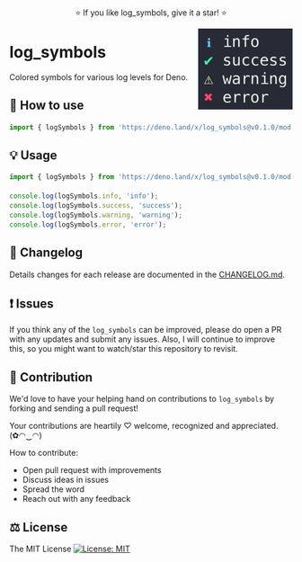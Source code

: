<p align="center">
  ⭐️ If you like log_symbols, give it a star! ⭐️
</p>

<img src="https://raw.githubusercontent.com/deno-log-symbols/log-symbols/main/log-symbols.png" width="168" align="right" />

# log_symbols

Colored symbols for various log levels for Deno.

## 🔧 How to use

```js
import { logSymbols } from 'https://deno.land/x/log_symbols@v0.1.0/mod.ts';
```

## 💡 Usage

```ts
import { logSymbols } from 'https://deno.land/x/log_symbols@v0.1.0/mod.ts';

console.log(logSymbols.info, 'info');
console.log(logSymbols.success, 'success');
console.log(logSymbols.warning, 'warning');
console.log(logSymbols.error, 'error');
```

## 📜 Changelog

Details changes for each release are documented in the [CHANGELOG.md](https://github.com/deno-log-symbols/log-symbols/blob/main/CHANGELOG.md).

## ❗ Issues

If you think any of the `log_symbols` can be improved, please do open a PR with any updates and submit any issues. Also, I will continue to improve this, so you might want to watch/star this repository to revisit.

## 💪 Contribution

We'd love to have your helping hand on contributions to `log_symbols` by forking and sending a pull request!

Your contributions are heartily ♡ welcome, recognized and appreciated. (✿◠‿◠)

How to contribute:

- Open pull request with improvements
- Discuss ideas in issues
- Spread the word
- Reach out with any feedback

## ⚖️ License

The MIT License [![License: MIT](https://img.shields.io/badge/License-MIT-yellow.svg)](https://opensource.org/licenses/MIT)
